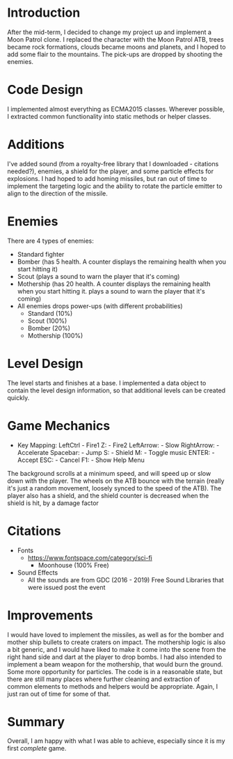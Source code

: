 # Introduction
After the mid-term, I decided to change my project up and implement a Moon Patrol clone. I replaced the character with the Moon Patrol ATB, trees became rock formations, clouds became moons and planets, and I hoped to add some flair to the mountains. The pick-ups are dropped by shooting the enemies.

# Code Design
I implemented almost everything as ECMA2015 classes. Wherever possible, I extracted common functionality into static methods or helper classes.

# Additions
I've added sound (from a royalty-free library that I downloaded - citations needed?), enemies, a shield for the player, and some particle effects for explosions. I had hoped to add homing missiles, but ran out of time to implement the targeting logic and the ability to rotate the particle emitter to align to the direction of the missile.

# Enemies
There are 4 types of enemies:
 - Standard fighter
 - Bomber (has 5 health. A counter displays the remaining health when you start hitting it)
 - Scout (plays a sound to warn the player that it's coming)
 - Mothership (has 20 health. A counter displays the remaining health when you start hitting it. plays a sound to warn the player that it's coming)
 - All enemies drops power-ups (with different probabilities)
   - Standard (10%)
   - Scout (100%)
   - Bomber (20%)
   - Mothership (100%)

# Level Design
 The level starts and finishes at a base. I implemented a data object to contain the level design information, so that additional levels can be created quickly.

# Game Mechanics
 - Key Mapping:
        LeftCtrl    - Fire1
        Z:          - Fire2
        LeftArrow:  - Slow
        RightArrow: - Accelerate
        Spacebar:   - Jump
        S:          - Shield
        M:          - Toggle music
        ENTER:      - Accept
        ESC:        - Cancel
        F1:         - Show Help Menu

The background scrolls at a minimum speed, and will speed up or slow down with the player. The wheels on the ATB bounce with the terrain (really it's just a random movement, loosely synced to the speed of the ATB). 
 The player also has a shield, and the shield counter is decreased when the shield is hit, by a damage factor

 # Citations
  - Fonts
    - https://www.fontspace.com/category/sci-fi
      - Moonhouse (100% Free)
  - Sound Effects
    - All the sounds are from GDC (2016 - 2019) Free Sound Libraries that were issued post the event

# Improvements
I would have loved to implement the missiles, as well as for the bomber and mother ship bullets to create craters on impact. 
The mothership logic is also a bit generic, and I would have liked to make it come into the scene from the right hand side and 
dart at the player to drop bombs. I had also intended to implement a beam weapon for the mothership, that would burn the ground. 
Some more opportunity for particles. The code is in a reasonable state, but there are still many places where further cleaning and
extraction of common elements to methods and helpers would be appropriate. Again, I just ran out of time for some of that.

# Summary
Overall, I am happy with what I was able to achieve, especially since it is my first *complete* game.